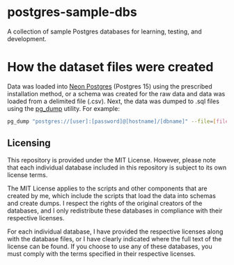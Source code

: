 # postgres-sample-dbs

A collection of sample Postgres databases for learning, testing, and development.

# How the dataset files were created

Data was loaded into [Neon Postgres](https://neon.tech/) (Postgres 15) using the prescribed installation method, or a schema was created for the raw data and data was loaded from a delimited file (.csv). Next, the data was dumped to .sql files using the [pg_dump](https://www.postgresql.org/docs/current/app-pgdump.html) utility. For example:

```bash
pg_dump "postgres://[user]:[password]@[hostname]/[dbname]" --file=[file_name].sql --format=p --no-owner --no-privileges --no-tablespaces
```

## Licensing

This repository is provided under the MIT License. However, please note that each individual database included in this repository is subject to its own license terms.

The MIT License applies to the scripts and other components that are created by me, which include the scripts that load the data into schemas and create dumps. I respect the rights of the original creators of the databases, and I only redistribute these databases in compliance with their respective licenses.

For each individual database, I have provided the respective licenses along with the database files, or I have clearly indicated where the full text of the license can be found. If you choose to use any of these databases, you must comply with the terms specified in their respective licenses.
